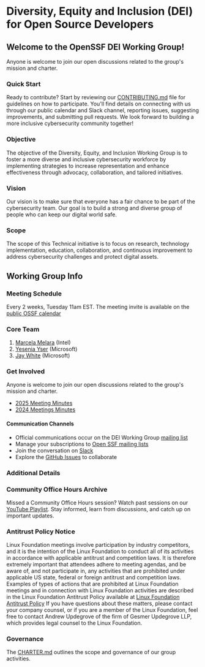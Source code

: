 
# Diversity, Equity and Inclusion (DEI) for Open Source Developers

## Welcome to the OpenSSF DEI Working Group!</h1>

Anyone is welcome to join our open discussions related to the group's mission and charter.

### Quick Start

Ready to contribute? Start by reviewing our [CONTRIBUTING.md](./CONTRIBUTING.md) file for guidelines on how to participate. You'll find details on connecting with us through our public calendar and Slack channel, reporting issues, suggesting improvements, and submitting pull requests. We look forward to building a more inclusive cybersecurity community together!
 
### Objective

The objective of the Diversity, Equity, and Inclusion Working Group is to foster a more diverse and inclusive cybersecurity workforce by implementing strategies to increase representation and enhance effectiveness through advocacy, collaboration, and tailored initiatives.

### Vision

Our vision is to make sure that everyone has a fair chance to be part of the cybersecurity team. Our goal is to build a strong and diverse group of people who can keep our digital world safe.

### Scope

The scope of this Technical initiative is to focus on research, technology implementation, education, collaboration, and continuous improvement to address cybersecurity challenges and protect digital assets.

## Working Group Info

### Meeting Schedule

Every 2 weeks, Tuesday 11am EST. The meeting invite is available on the [public OSSF calendar](https://calendar.google.com/calendar?cid=czYzdm9lZmhwNWk5cGZsdGI1cTY3bmdwZXNAZ3JvdXAuY2FsZW5kYXIuZ29vZ2xlLmNvbQ)

### Core Team
1. [Marcela Melara](https://github.com/marcelamelara) (Intel)
2. [Yesenia Yser](https://github.com/Cyber-JiuJiteria) (Microsoft) 
3. [Jay White](https://github.com/camaleon2016) (Microsoft)

### Get Involved

Anyone is welcome to join our open discussions related to the group's mission and charter.

* [2025 Meeting Minutes](https://docs.google.com/document/d/17j8uN_radgNcY4G8u1Ua8FN__lUL4TeUN0gb-D2TrZ4/edit?tab=t.0)
* [2024 Meetings Minutes](https://docs.google.com/document/d/1zGTOJdFVIMnixT3EFQ6_bbQ0iy7f4Z4TxhX9A5VY9TM/edit#heading=h.9m0zi4b0wnne)

#### Communication Channels
* Official communications occur on the DEI Working Group [mailing list](https://lists.openssf.org/g/openssf-wg-dei)
* Manage your subscriptions to [Open SSF mailing lists](https://lists.openssf.org/g/main/subgroups)
* Join the conversation on [Slack](https://app.slack.com/client/T019QHUBYQ3/C068TF7AH0U)
* Explore the [GitHub Issues](https://github.com/ossf/wg-dei/issues) to collaborate 

### Additional Details

### Community Office Hours Archive

Missed a Community Office Hours session? Watch past sessions on our [YouTube Playlist](https://youtube.com/playlist?list=PLVl2hFL_zAh-5YC3PnIbc14KDEYsgLYBs&si=aTFpeeRCgA4KNjn9). Stay informed, learn from discussions, and catch up on important updates.

### Antitrust Policy Notice

Linux Foundation meetings involve participation by industry competitors, and it is the intention of the Linux Foundation to conduct all of its activities in accordance with applicable antitrust and competition laws. It is therefore extremely important that attendees adhere to meeting agendas, and be aware of, and not participate in, any activities that are prohibited under applicable US state, federal or foreign antitrust and competition laws.  Examples of types of actions that are prohibited at Linux Foundation meetings and in connection with Linux Foundation activities are described in the Linux Foundation Antitrust Policy available at [Linux Foundation Antitrust Policy](http://www.linuxfoundation.org/antitrust-policy) If you have questions about these matters, please contact your company counsel, or if you are a member of the Linux Foundation, feel free to contact Andrew Updegrove of the firm of Gesmer Updegrove LLP, which provides legal counsel to the Linux Foundation.

### Governance

The [CHARTER.md](./Technical%20Charter.md) outlines the scope and governance of our group activities.
